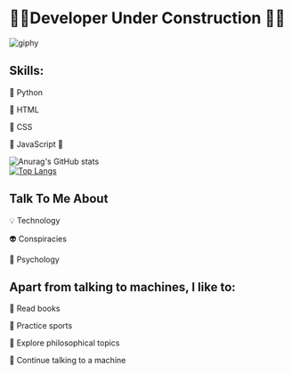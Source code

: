 # 🚧🔧Developer Under Construction 🔨🚧






![giphy](https://github.com/MarcDagher/MarcDagher/assets/120271000/8317dce3-5925-4356-9f3d-e54c05b78aed)

 

## Skills: 

📌 Python

📌 HTML 


📌 CSS


🚧 JavaScript 🚧


![Anurag's GitHub stats](https://github-readme-stats.vercel.app/api?username=MarcDagher&?theme=panda_icons=true)   
[![Top Langs](https://github-readme-stats.vercel.app/api/top-langs/?username=MarcDagher)](https://github.com/anuraghazra/github-readme-stats)


  
## Talk To Me About


💡 Technology


👽 Conspiracies


🧠 Psychology

## Apart from talking to machines, I like to:


📜 Read books


🏃 Practice sports


🔬 Explore philosophical topics


🚨 Continue talking to a machine
